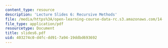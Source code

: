 ```yaml
---
content_type: resource
description: 'Lecture Slides 6: Recursive Methods'
file: /media/https%3A/open-learning-course-data-rc.s3.amazonaws.com/14-128-dynamic-optimization-economic-applications-recursive-methods-spring-2003/403274c0d4fcdd917a9419ddbd693692_slides6.pdf
file_type: application/pdf
resourcetype: Document
title: slides6.pdf
uid: 403274c0-d4fc-dd91-7a94-19ddbd693692
---
```

